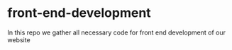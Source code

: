 # front-end-development
In this repo we gather all necessary code for front end development of our website
